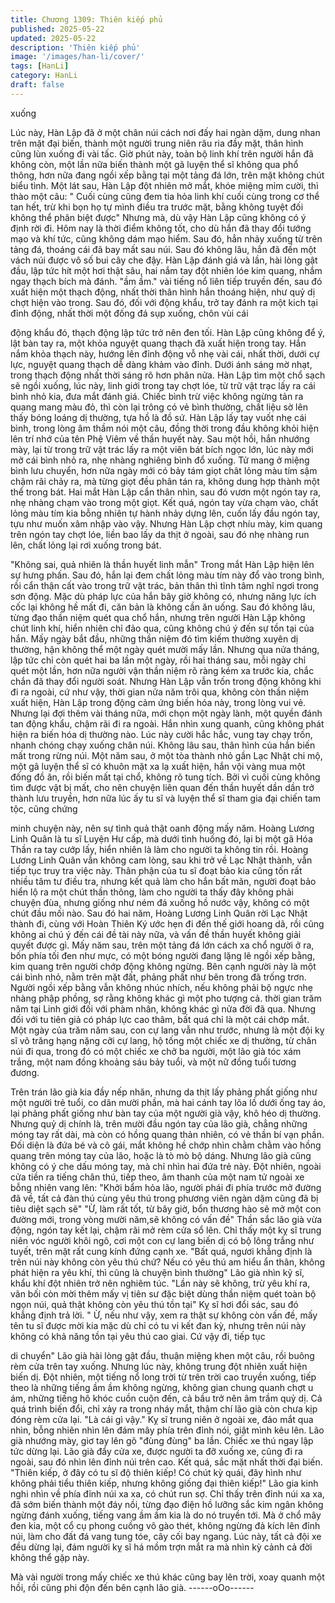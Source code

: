 ```yaml
---
title: Chương 1309: Thiên kiếp phủ
published: 2025-05-22
updated: 2025-05-22
description: 'Thiên kiếp phủ'
image: '/images/han-li/cover/'
tags: [HanLi]
category: HanLi
draft: false
---
```


xuống

Lúc này, Hàn Lập đã ở một chân núi cách nơi đấy hai ngàn dặm,
dung nhan trên mặt đại biến, thành một người trung niên râu ria
đầy mặt, thân hình cũng lùn xuống đi vài tấc.
Giờ phút này, toàn bộ linh khí trên người hắn đã không còn, một
lần nữa biến thành một gã luyện thể sĩ không qua phổ thông, hơn
nữa đang ngồi xếp bằng tại một tảng đá lớn, trên mặt không chút
biểu tình.
Một lát sau, Hàn Lập đột nhiên mở mắt, khóe miệng mỉm cười, thì
thào một câu: " Cuối cùng cũng đem tia hỏa linh khí cuối cùng
trong cơ thể tan hết, trừ khi bọn họ tự mình điều tra trước mặt,
bằng không tuyệt đối không thể phân biệt được"
Nhưng mà, dù vậy Hàn Lập cũng không có ý định rời đi.
Hôm nay là thời điểm không tốt, cho dù hắn đã thay đổi tướng
mạo và khí tức, cũng không dám mạo hiểm.
Sau đó, hẳn nhảy xuống từ trên tảng đá, thoáng cái đã bay mất
sau núi.
Sau đó không lâu, hắn đã đến một vách núi được vô số bui cây
che đậy. Hàn Lập đánh giá và lần, hài lòng gật đầu, lập tức hít
một hơi thật sâu, hai nắm tay đột nhiên lóe kim quang, nhắm ngay
thạch bích mà đánh.
"ầm ầm." vài tiếng nổ liên tiếp truyền đến, sau đó xuất hiện một
thạch động, nhất thời thân hình hắn thoáng hiện, như quỷ dị chợt
hiện vào trong. Sau đó, đối với động khẩu, trở tay đánh ra một
kich tại đỉnh động, nhất thời một đống đá sụp xuống, chôn vùi cái

động khẩu đó, thạch động lập tức trở nên đen tối.
Hàn Lập cũng không để ý, lật bàn tay ra, một khỏa nguyệt quang
thạch đã xuất hiện trong tay.
Hắn nắm khỏa thạch này, hướng lên đỉnh động vỗ nhẹ vài cái,
nhất thời, dưới cự lực, nguyệt quang thạch dễ dàng khảm vào
đỉnh.
Dưới ánh sáng mờ nhạt, trong thạch động nhất thời sáng rõ hơn
phân nửa.
Hàn Lập tìm một chổ sạch sẽ ngồi xuống, lúc này, linh giới trong
tay chợt lóe, từ trữ vật trạc lấy ra cái bình nhỏ kia, đưa mắt đánh
giá.
Chiếc bình trừ việc không ngừng tản ra quang mang màu đỏ, thì
còn lại trông có vẻ bình thường, chất liệu sờ lên thấy bóng loáng
dị thường, tựa hồ là đồ sứ.
Hàn Lập lấy tay vuốt nhẹ cái bình, trong lòng âm thầm nói một
câu, đồng thời trong đầu không khỏi hiện lên trí nhớ của tên Phệ
Viêm về thần huyết này.
Sau một hồi, hắn nhướng mày, lại từ trong trữ vật trác lấy ra một
viên bát bích ngọc lớn, lúc này mới mở cái bình nhỏ ra, nhẹ
nhàng nghiêng bình đổ xuống.
Tử mang ở miệng bình lưu chuyển, hơn nữa ngày mới có bảy
tám giọt chât lỏng màu tím sậm chậm rãi chảy ra, mà từng giọt
đều phân tán ra, không dung hợp thành một thể trong bát.
Hai mắt Hàn Lập cẩn thân nhìn, sau đó vươn một ngón tay ra,
nhẹ nhàng chạm vào trong một giọt. Kết quá, ngón tay vừa chạm
vào, chất lỏng màu tím kia bỗng nhiên tự hành nhảy dựng lên,
cuốn lấy đầu ngón tay, tựu như muốn xâm nhập vào vậy.
Nhưng Hàn Lập chợt nhíu mày, kim quang trên ngón tay chợt lóe,
liền bao lấy da thịt ở ngoài, sau đó nhẹ nhàng run lên, chất lỏng
lại rơi xuống trong bát.

"Không sai, quả nhiên là thần huyết linh mẫn" Trong mắt Hàn Lập
hiện lên sự hưng phấn.
Sau đó, hắn lại đem chất lỏng màu tím này đổ vào trong bình, rồi
cẩn thận cất vào trong trữ vật trác, bản thân thì tĩnh tâm nghĩ ngơi
trong sơn động.
Mặc dù pháp lực của hắn bây giờ không có, nhưng năng lực ích
cốc lại không hề mất đi, căn bản là không cần ăn uống. Sau đó
không lâu, từng đạo thần niệm quét qua chổ hắn, nhưng trên
người Hàn Lập không chút linh khí, hiển nhiên chỉ đảo qua, cũng
không chú ý đến sự tồn tại của hắn.
Mấy ngày bắt đầu, những thần niệm đó tìm kiếm thường xuyên dị
thường, hận không thể một ngày quét mười mấy lần. Nhưng qua
nửa tháng, lập tức chỉ còn quét hai ba lần một ngày, rồi hai tháng
sau, mỗi ngày chỉ quét một lần, hơn nữa người vận thần niệm rõ
ràng kém xa trước kia, chắc chắn đã thay đổi người soát.
Nhưng Hàn Lập vẫn trốn trong động không khi đi ra ngoài, cứ như
vậy, thời gian nửa năm trôi qua, không còn thần niệm xuất hiện,
Hàn Lập trong động cảm ứng biến hóa này, trong lòng vui vẻ.
Nhưng lại đợi thêm vài tháng nữa, mới chọn một ngày lành, một
quyền đánh tan động khẩu, chậm rãi đi ra ngoài.
Hắn nhìn xung quanh, cũng không phát hiện ra biến hóa dị
thường nào. Lúc này cười hắc hắc, vung tay chạy trốn, nhanh
chóng chạy xuống chân núi.
Không lâu sau, thân hình của hắn biến mất trong rừng núi.
Một năm sau, ở một tòa thành nhỏ gần Lạc Nhật chi mộ, một gã
luyện thể sĩ có khuôn mặt xa lạ xuất hiện, hắn vội vàng mua một
đống đồ ăn, rồi biến mất tại chổ, không rõ tung tích.
Bởi vì cuối cùng không tìm được vật bị mất, cho nên chuyện liên
quan đến thần huyết dần dần trở thành lưu truyền, hơn nữa lúc
ấy tu sĩ và luyện thể sĩ tham gia đại chiến tam tộc, cũng chứng

minh chuyện này, nên sự tình quả thật oanh động mấy năm.
Hoàng Lương Linh Quân là tu sĩ Luyện Hư cấp, mà dưới tình
huống đó, lại bị một gã Hóa Thần ra tay cướp lấy, hiển nhiên là
làm cho người ta không tin rồi.
Hoàng Lương Linh Quân vẫn không cam lòng, sau khi trở về Lạc
Nhật thành, vẫn tiếp tục truy tra việc này. Thân phận của tu sĩ
đoạt bảo kia cũng tốn rất nhiều tâm tư điều tra, nhưng kết quả
làm cho hắn bất mãn, người đoạt bảo hiển lộ ra một chút thần
thông, làm cho người ta thấy đây không phải chuyện đùa, nhưng
giống như ném đá xuống hồ nước vậy, không có một chút đầu
mối nào.
Sau đó hai năm, Hoàng Lương Linh Quân rời Lạc Nhật thành đi,
cùng với Hoàn Thiên Ký ước hẹn đi đến thế giới hoang dã, rồi
cũng không ai chú ý đến cái đề tài này nữa, và vấn đề thần huyết
không giải quyết được gì.
Mấy năm sau, trên một tảng đá lớn cách xa chổ người ở ra, bốn
phía tối đen như mực, có một bóng người đang lặng lẽ ngồi xếp
bằng, kim quang trên người chớp động không ngừng.
Bên cạnh người này là một cái bình nhỏ, nằm trên mặt đất, phảng
phất như bên trong đã trống trơn.
Người ngồi xếp bằng vẫn không nhúc nhích, nếu không phải bộ
ngực nhẹ nhàng phập phồng, sợ rằng không khác gì một pho
tượng cả. thời gian trăm năm tại Linh giới đối với phàm nhân,
không khác gì nửa đời đã qua.
Nhưng đối với tu tiên giả có pháp lực cao thâm, bất quá chỉ là một
cái chớp mắt.
Một ngày của trăm năm sau, con cự lang vẫn như trước, nhưng là
một đội kỵ sĩ võ trăng hạng nặng cỡi cự lang, hộ tống một chiếc
xe dị thường, từ chân núi đi qua, trong đó có một chiếc xe chở ba
người, một lão già tóc xám trắng, một nam đồng khoảng sáu bảy
tuổi, và một nữ đồng tuổi tương đương.

Trên trán lão già kia đầy nếp nhăn, nhưng da thịt lấy phảng phất
giống như một người trẻ tuổi, co dãn mười phần, mà hai cánh tay
lõa lồ dưới ống tay áo, lại phảng phất giống như bàn tay của một
người già vậy, khô héo dị thường.
Nhưng quỷ dị chính là, trên mười đầu ngón tay của lão già, chẳng
những móng tay rất dài, mà còn có hồng quang thản nhiên, có vẻ
thần bí vạn phần.
Đối diện là đứa bé và cô gái, mắt không hề chớp nhìn chằm chằm
vào hồng quang trên móng tay của lão, hoặc là tò mò bộ dáng.
Nhưng lão già cũng không có ý che dấu móng tay, mà chỉ nhìn hai
đứa trẻ này.
Đột nhiên, ngoài cửa tiền ra tiếng chân thú, tiếp theo, âm thanh
của một nam tử ngoài xe bỗng nhiên vang lên:
"Khởi bẩm hỏa lão, người phái đi phía trước mở đường đã về, tất
cả đàn thú cùng yêu thú trong phương viên ngàn dặm cũng đã bị
tiêu diệt sạch sẽ"
"Ừ, làm rất tốt, từ bây giờ, bổn thương hào sẽ mở một con đường
mới, trong vòng mười năm,sẽ không có vấn đề" Thần sắc lão già
vừa động, ngón tay kết lại, chậm rãi mở rèm cửa sổ lên.
Chỉ thấy một kỵ sĩ trung niên vóc người khôi ngô, cơi một con cự
lang biến dị có bộ lông trắng như tuyết, trên mặt rất cung kính
đứng cạnh xe.
"Bất quá, ngươi khẳng định là trên núi này không còn yêu thú
chứ? Nếu có yêu thú am hiểu ẩn thân, không phát hiện ra yêu khí,
thì cũng là chuyện bình thường" Lão già nhìn kỹ sĩ, khẩu khí đột
nhiên trở nên nghiêm túc.
"Lần này sẽ không, trừ yêu khí ra, vãn bối còn mời thêm mấy vị
tiên sư đặc biệt dùng thần niệm quét toàn bộ ngọn núi, quả thật
không còn yêu thú tồn tại" Kỵ sĩ hơi đổi sác, sau đó khẳng định trả
lời. " Ừ, nếu như vậy, xem ra thật sự không còn vấn đề, mấy tên
tu sĩ được mời kia mặc dù chỉ có tu vi kết đan kỳ, nhưng trên núi
này không có khả năng tồn tại yêu thú cao giai. Cứ vậy đi, tiếp tục

di chuyển" Lão già hài lòng gật đầu, thuận miệng khen một câu,
rồi buông rèm cửa trên tay xuống.
Nhưng lúc này, không trung đột nhiên xuất hiện biến dị.
Đột nhiên, một tiếng nổ long trời từ trên trời cao truyền xuống, tiếp
theo là những tiếng ầm ầm không ngừng, không gian chung
quanh chợt u ám, những tiếng hô khóc cuồn cuộn đến, cả bầu trở
nên âm trầm quỷ dị.
Cả quá trình biến đổi, chỉ xảy ra trong nháy mắt, thậm chí lão già
còn chưa kịp đóng rèm cửa lại.
"Là cái gì vậy." Kỵ sĩ trung niên ở ngoài xe, đảo mắt qua nhìn,
bỗng nhiên nhìn lên đám mây phía trên đỉnh nói, giật mình kêu
lên.
Lão già nhướng mày, giơ tay lên gõ "đùng đùng" ba lần.
Chiếc xe thú ngay lập tức dừng lại.
Lão già đẩy cửa xe, được người ta đỡ xuống xe, cũng đi ra ngoài,
sau đó nhìn lên đỉnh núi trên cao.
Kết quá, sắc mặt nhất thời đại biến.
"Thiên kiếp, ở đây có tu sĩ độ thiên kiếp! Có chút kỳ quái, đây hình
như không phải tiểu thiên kiếp, nhưng không giống đại thiên kiếp!"
Lão gia kinh nghi nhìn về phía đỉnh núi xa xa, có chút run sợ.
Chỉ thấy trên đỉnh núi xa xa, đã sớm biến thành một đáy nồi, từng
đạo điện hồ lưỡng sắc kim ngân không ngừng đánh xuống, tiếng
vang ầm ầm kia là do nó truyền tới. Mà ở chổ mây đen kia, một cổ
cụ phong cuồng võ gào thét, không ngừng đả kích lên đỉnh núi,
làm cho đất đá vang tung tóe, cây cối bay ngang.
Lúc này, tất cả đội xe đều dừng lại, đám người kỵ sĩ há mồm trợn
mắt ra mà nhìn kỳ cảnh cả đời không thể gặp này.

Mà vài người trong mấy chiếc xe thú khác cũng bay lên trời, xoay
quanh một hồi, rồi cũng phi độn đến bên cạnh lão già.
------oOo------
